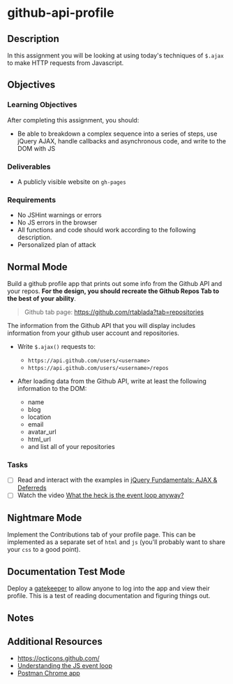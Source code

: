 # github-api-profile

## Description

In this assignment you will be looking at using today's techniques of `$.ajax` to make HTTP requests from Javascript.

## Objectives

### Learning Objectives

After completing this assignment, you should:

* Be able to breakdown a complex sequence into a series of steps, use jQuery AJAX, handle callbacks and asynchronous code, and write to the DOM with JS

### Deliverables

* A publicly visible website on `gh-pages`

### Requirements

* No JSHint warnings or errors
* No JS errors in the browser
* All functions and code should work according to the following description.
* Personalized plan of attack

## Normal Mode

Build a github profile app that prints out some info from the Github API and your repos. __For the design, you should recreate the Github Repos Tab to the best of your ability__.

> Github tab page: https://github.com/rtablada?tab=repositories

The information from the Github API that you will display includes information from your github user account and repositories.

- Write `$.ajax()` requests to:
    - `https://api.github.com/users/<username>`
    - `https://api.github.com/users/<username>/repos`

- After loading data from the Github API, write at least the following information to the DOM:
    - name
    - blog
    - location
    - email
    - avatar_url
    - html_url
    - and list all of your repositories

### Tasks
- [ ] Read and interact with the examples in [jQuery Fundamentals: AJAX &
  Deferreds](http://jqfundamentals.com/chapter/ajax-deferreds)
- [ ] Watch the video [What the heck is the event loop
  anyway?](https://www.youtube.com/watch?v=8aGhZQkoFbQ)

## Nightmare Mode

Implement the Contributions tab of your profile page.
This can be implemented as a separate set of `html` and `js` (you'll probably want to share your `css` to a good point).

## Documentation Test Mode

Deploy a [gatekeeper](https://github.com/prose/gatekeeper) to allow anyone to
log into the app and view their profile.
This is a test of reading documentation and figuring things out.

## Notes


## Additional Resources
- https://octicons.github.com/
- [Understanding the JS event loop](http://latentflip.com/loupe)
- [Postman Chrome
  app](https://chrome.google.com/webstore/detail/postman-rest-client/fdmmgilgnpjigdojojpjoooidkmcomcm?hl=en)
